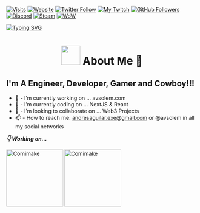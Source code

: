 [![Visits](https://komarev.com/ghpvc/?username=Avzolem&label=Visits&color=blueviolet&logo=github&style=flat-square)](https://github.com/Avzolem)
[![Website](https://img.shields.io/website?label=My%20Website&logo=Google-Chrome&logoColor=white&style=flat-square&url=https://avsolem.com/)](https://avsolem.com/)
[![Twitter Follow](https://img.shields.io/twitter/follow/avsolem?color=1DA1F2&label=Follow%20Me&logo=twitter&style=flat-square)](https://twitter.com/intent/follow?original_referer=https%3A%2F%2Fgithub.com%2FAbout-Me&screen_name=avsolem)
[![My Twitch](https://img.shields.io/twitch/status/avsolem?color=f70505&label=My%20Twitch&logo=twitch&style=flat-square)](https://www.twitch.tv/avsolem)
[![GitHub Followers](https://img.shields.io/github/followers/Avzolem?label=Github%20Followers&logo=github&style=flat-square)](https://github.com/Avzolem)
[![Discord](https://img.shields.io/badge/Uses-Discord-blue/?logo=discord&logoColor=warning&color=7289DA)](https://discord.gg/DJGFaY2)
[![Steam](https://img.shields.io/badge/Uses-Steam-blue/?logo=steam&logoColor=1b2838&color=1b2838)](https://steamcommunity.com/id/Avsolem/)
[![WoW](https://img.shields.io/badge/WoW%20Armory-Battle.net-blue?logo=battle.net)](https://worldofwarcraft.com/es-mx/character/us/quelthalas/Thaoros)

[![Typing SVG](https://readme-typing-svg.herokuapp.com/?font=Righteous&color=016EEA&size=60&center=true&vCenter=true&width=900&height=100&lines=Hello+%F0%9F%91%8B+My+Name+is+Andres;I+Am+a+JavaScript+Developer💾;Feel+Free+to+Get+in+Touch🍟+%F0%9F%98%84;Nice+to+Meet+You!!!😉)](https://github.com/Avzolem)


<h1 align="center"><img src="https://media.giphy.com/media/VgCDAzcKvsR6OM0uWg/giphy.gif" width="50"> About Me 🌮</h1>


## I'm A Engineer, Developer, Gamer and Cowboy!!!
- 🌌 - I’m currently working on ... avsolem.com
- 📖 - I’m currently coding on ... NextJS & React 
- 🚀 - I’m looking to collaborate on ... Web3 Projects
- 📫 - How to reach me: andresaguilar.exe@gmail.com or @avsolem in all my social networks

*<b>👇 Working on...</b>*

<a href="https://comimake.vercel.app">
<img align="left" alt="Comimake" width="150px" height="150px" src="https://res.cloudinary.com/comi-make/image/upload/v1657365533/logos/Comimake_dkjhgi.png" />
</a>
<a href="https://comimake.vercel.app">
<img align="left" alt="Comimake" width="150px" height="150px" src="https://res.cloudinary.com/dyalnhdcl/image/upload/v1753759932/Captura_de_pantalla_2025-07-28_213231_rrwrsf.png" />
</a>
